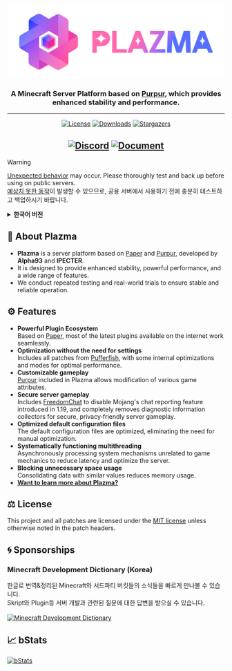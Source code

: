 <div align="center">

[![image](src/resources/title-1024.png)](https://github.com/PlazmaMC/Plazma)

### A Minecraft Server Platform based on [Purpur](https://github.com/PurpurMC/Purpur), which provides enhanced stability and performance.
<!---
[![Discord](https://cdn.plazmamc.org/discord)](https://plazmamc.org/discord)
[![License](https://cdn.plazmamc.org/license)](LICENSE.md)
[![Downloads](https://cdn.plazmamc.org/downloads)](https://plazmamc.org/downloads)
[![Stargazers](https://cdn.plazmamc.org/stars)](https://github.com/PlazmaMC/Plazma/stargazers)

[![Upstream Status](https://cdn.plazmamc.org/upstreams)](https://github.com/PlazmaMC/AlwaysUpToDate/actions)
[![Forks](https://cdn.plazmamc.org/forks)](https://github.com/PlazmaMC/Plazma/forks)
[![Watchers](https://cdn.plazmamc.org/watches)](https://github.com/PlazmaMC/Plazma/watchers)
--->
---
[![License](https://api.plazmamc.org/internal/cdn/license)](LICENSE.md)
[![Downloads](https://api.plazmamc.org/internal/cdn/downloads)](https://plazmamc.org/downloads)
[![Stargazers](https://api.plazmamc.org/internal/cdn/stars)](https://github.com/PlazmaMC/Plazma/stargazers)

[![Discord](https://api.plazmamc.org/internal/cdn/discord)](https://plazmamc.org/discord)
[![Document](https://api.plazmamc.org/internal/cdn/document)](https://docs.plazmamc.org)
---
</div>

> [!WARNING]
<u>Unexpected behavior</u> may occur. Please thoroughly test and back up before using on public servers.  
<u>예상치 못한 동작</u>이 발생할 수 있으므로, 공용 서버에서 사용하기 전에 충분히 테스트하고 백업하시기 바랍니다.

<details><summary><b>한국어 버전</b></summary>

## 💬 플라즈마란?
* **Plazma**는 개발자 **Alpha93**와 **IPECTER 이팩터**가 개발한 [Purpur](https://github.com/PurpurMC/Purpur) 기반의 서버 플랫폼입니다.
* 향상된 안정성과 강력한 성능, 방대한 기능을 제공하기 위하여 노력하고 있습니다.
* 안정적인 운영을 위한 반복 테스트와 실전 테스트를 진행합니다.

## ⚙️ 기능
 - **강력한 플러그인 생태계**\
   [Paper](https://github.com/PaperMC/Paper)와 [Purpur](https://github.com/PurpurMC/Purpur)를 기반으로 하고 있어, 인터넷에서 다운로드 가능한 대부분의 최신 플러그인들이 정상 작동합니다.
 - **설정이 필요 없는 최적화**\
   [Pufferfish](https://github.com/pufferfish-gg/Pufferfish)의 모든 패치가 포함되어 있으며, 일부 자체 최적화와 모드가 내장되어 있어 최고의 성능을 제공합니다.
 - **원하는 대로 사용자화하는 게임**\
   Plazma에 포함된 [Purpur](https://github.com/PurpurMC/Purpur)는 게임의 전반적인 속성을 수정할 수 있게 해줍니다.
 - **안전하게 플레이하는 서버**\
   [FreedomChat](https://github.com/ocelotpotpie/FreedomChat/)이 포함되어 있어 1.19부터 추가된 Mojang의 채팅 신고 시스템을 비활성화할 수 있으며, 진단 정보 수집기가 완전히 제거되어 추적 없이 안전한 서버에서 플레이할 수 있습니다.
 - **기본 구성 파일 최적화**\
   기본 적용되는 구성 파일이 최적화되어 있어, 직접 구성 파일을 최적화하지 않아도 됩니다.
 - **체계적으로 작동하는 멀티스레드**\
   게임의 메커니즘과 관계없는 시스템 메커니즘을 비동기화하여 지연 시간을 줄이고 서버를 최적화합니다.
 - **불필요한 공간의 사용 차단**\
   비슷한 값을 가진 데이터를 모두 하나로 합쳐 메모리 사용량을 줄입니다.
- **[Plazma에 대해 더 알아보고 싶다면?](https://docs.plazmamc.org/v/ko/plazma/about/patches-list)**

## ⚖️ License
패치 파일 상단에 명시되지 않은 한 **본 프로젝트 및 모든 패치는 [MIT 라이선스](LICENSE.md)에 따라 허가됩니다.**
</details>

## 💬 About Plazma
* **Plazma** is a server platform based on [Paper](https://github.com/PaperMC/Paper) and [Purpur](https://github.com/PurpurMC/Purpur), developed by **Alpha93** and **IPECTER**.
* It is designed to provide enhanced stability, powerful performance, and a wide range of features.
* We conduct repeated testing and real-world trials to ensure stable and reliable operation.

## ⚙️ Features

 - **Powerful Plugin Ecosystem**\
   Based on [Paper](https://github.com/PaperMC/Paper), most of the latest plugins available on the internet work seamlessly.
 - **Optimization without the need for settings**\
   Includes all patches from [Pufferfish](https://github.com/pufferfish-gg/Pufferfish), with some internal optimizations and modes for optimal performance.
 - **Customizable gameplay**\
   [Purpur](https://github.com/PurpurMC/Purpur) included in Plazma allows modification of various game attributes.
 - **Secure server gameplay**\
   Includes [FreedomChat](https://github.com/ocelotpotpie/FreedomChat/) to disable Mojang's chat reporting feature introduced in 1.19, and completely removes diagnostic information collectors for secure, privacy‑friendly server gameplay.
 - **Optimized default configuration files**\
   The default configuration files are optimized, eliminating the need for manual optimization.
 - **Systematically functioning multithreading**\
   Asynchronously processing system mechanisms unrelated to game mechanics to reduce latency and optimize the server.
 - **Blocking unnecessary space usage**\
   Consolidating data with similar values reduces memory usage.
- **[Want to learn more about Plazma?](https://docs.plazmamc.org/plazma/about/patches-list)**

## ⚖️ License
This project and all patches are licensed under the [MIT license](LICENSE.md) unless otherwise noted in the patch headers.

## 🌀 Sponsorships
### Minecraft Development Dictionary (Korea)
한글로 번역&정리된 Minecraft와 서드파티 버킷들의 소식들을 빠르게 만나볼 수 있습니다.<br>
Skript와 Plugin등 서버 개발과 관련된 질문에 대한 답변을 받으실 수 있습니다.<br><br>
[![Minecraft Development Dictionary](https://img.shields.io/discord/911980670123905054?color=%239c91fd&label=MDD%20Discord&logo=discord&style=for-the-badge&logoColor=ffffff)](https://discord.gg/AZwXTA9Pgx)

## 📈 bStats
[![bStats](https://api.plazmamc.org/internal/cdn/bstats)](https://bstats.org/plugin/server-implementation/Plazma)
